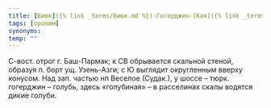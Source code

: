 ```yaml
---
title: [Биюк]({% link _terms/биюк.md %})-Гогерджин-[Кая]({% link _terms/кая.md %})
tags: [ороним]
synonyms:
temp: ""
---
```


С-вост. отрог г. Баш-Пармак; к СВ обрывается скальной стеной, образуя п. борт
ущ. Узень-Азги; с Ю выглядит округленным вверху конусом. Над зап. частью нп
Веселое (Судак.), у шоссе – тюрк. гогерджин – голубь, здесь «голубиная» – в
расселинах скалы водятся дикие голуби.
